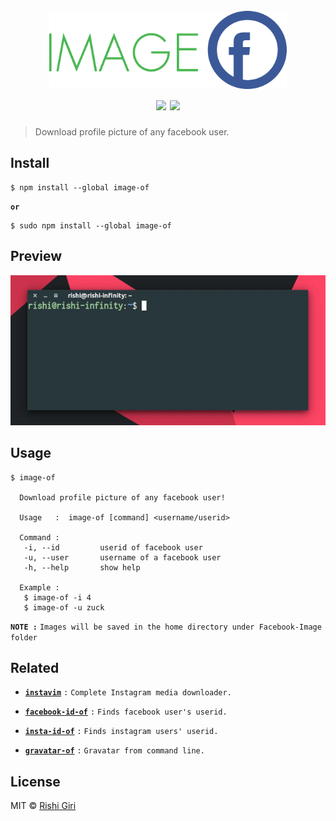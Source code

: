 <h1 align="center">
<br>
<img width="380" height="125" src="https://raw.githubusercontent.com/CodeDotJS/image-of/master/media/fb.png"></img>
<br>
<img src="https://travis-ci.org/CodeDotJS/image-of.svg?branch=master">
<img src="https://camo.githubusercontent.com/b9d624cb37169bb3e06fd6deddabfff02b5e43be/68747470733a2f2f696d672e736869656c64732e696f2f62616467652f636f64655f7374796c652d584f2d3565643963372e737667">
</h1>

> Download profile picture of any facebook user.

## Install

```
$ npm install --global image-of
```
__`or`__
```
$ sudo npm install --global image-of
```

## Preview

<p align="center">
<img src="https://raw.githubusercontent.com/CodeDotJS/image-of/master/media/fb.gif">
</p>

## Usage

```
$ image-of

  Download profile picture of any facebook user!

  Usage   :  image-of [command] <username/userid>

  Command :
   -i, --id         userid of facebook user
   -u, --user       username of a facebook user
   -h, --help       show help

  Example :
   $ image-of -i 4
   $ image-of -u zuck

```

__`NOTE :`__ `Images will be saved in the home directory under Facebook-Image folder`

## Related

 - __[`instavim`](https://github.com/CodeDotJS/instavim)__ `:` `Complete Instagram media downloader.`

 - __[`facebook-id-of`](https://github.com/CodeDotJS/facebook-id-of)__ `:` `Finds facebook user's userid.`

 - __[`insta-id-of`](https://github.com/CodeDotJS/instagram-id-of)__ `:` `Finds instagram users' userid.`

 - __[`gravatar-of`](https://github.com/CodeDotJS/gravatar-of)__ `:` `Gravatar from command line.`


## License

MIT © [Rishi Giri](http://rishigiri.com)
